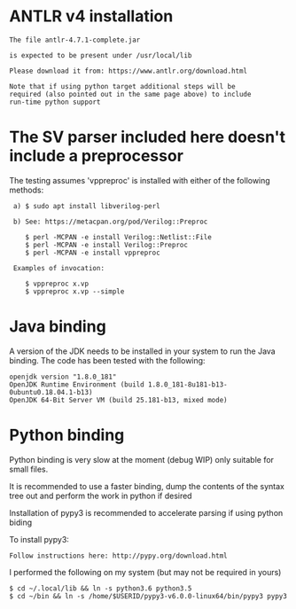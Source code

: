 

# ANTLR v4 installation

    The file antlr-4.7.1-complete.jar

    is expected to be present under /usr/local/lib

    Please download it from: https://www.antlr.org/download.html

    Note that if using python target additional steps will be
    required (also pointed out in the same page above) to include
    run-time python support

# The SV parser included here doesn't include a preprocessor

   The testing assumes 'vppreproc' is installed with either 
   of the following methods:

     a) $ sudo apt install libverilog-perl

     b) See: https://metacpan.org/pod/Verilog::Preproc

        $ perl -MCPAN -e install Verilog::Netlist::File
        $ perl -MCPAN -e install Verilog::Preproc
        $ perl -MCPAN -e install vppreproc

     Examples of invocation:

        $ vppreproc x.vp
        $ vppreproc x.vp --simple


# Java binding

A version of the JDK needs to be installed in your system to run
the Java binding. The code has been tested with the following:

    openjdk version "1.8.0_181"
    OpenJDK Runtime Environment (build 1.8.0_181-8u181-b13-0ubuntu0.18.04.1-b13)
    OpenJDK 64-Bit Server VM (build 25.181-b13, mixed mode)


# Python binding

Python binding is very slow at the moment (debug WIP) only suitable for
small files.

It is recommended to use a faster binding, dump the contents of the 
syntax tree out and perform the work in python if desired


Installation of pypy3 is recommended to accelerate parsing if using python biding

To install pypy3:

    Follow instructions here: http://pypy.org/download.html

I performed the following on my system (but may not be required in yours)

    $ cd ~/.local/lib && ln -s python3.6 python3.5
    $ cd ~/bin && ln -s /home/$USERID/pypy3-v6.0.0-linux64/bin/pypy3 pypy3


